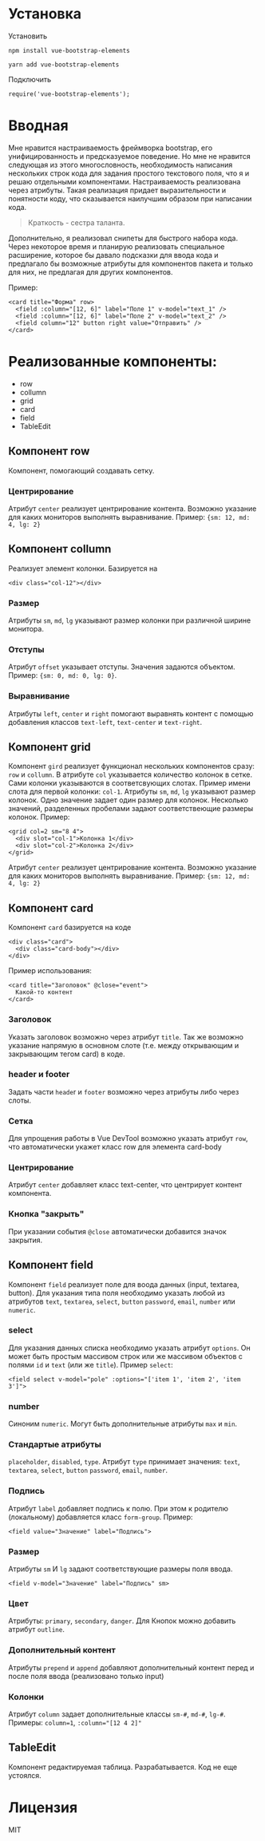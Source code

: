 # Установка

Установить

`npm install vue-bootstrap-elements`

`yarn add vue-bootstrap-elements`

Подключить

`require('vue-bootstrap-elements');`

# Вводная

Мне нравится настраиваемость фреймворка bootstrap, его унифицированность и предсказуемое поведение.
Но мне не нравится следующая из этого многословность, необходимость написания нескольких строк кода для задания простого текстового поля, что я и решаю отдельными компонентами. Настраиваемость реализована через атрибуты. Такая реализация придает выразительности и понятности коду, что сказывается наилучшим образом при написании кода.

> Краткость - сестра таланта.

Дополнительно, я реализовал снипеты для быстрого набора кода. Через некоторое время и планирую реализовать специальное расширение, которое бы давало подсказки для ввода кода и предлагало бы возможные атрибуты для компонентов пакета и только для них, не предлагая для других компонентов.

Пример:
```
<card title="Форма" row>
  <field :column="[12, 6]" label="Поле 1" v-model="text_1" />
  <field :column="[12, 6]" label="Поле 2" v-model="text_2" />
  <field column="12" button right value="Отправить" />
</card>
```

# Реализованные компоненты:
* row
* collumn
* grid
* card
* field
* TableEdit

## Компонент row
Компонент, помогающий создавать сетку.
### Центрирование
Атрибут `center` реализует центрирование контента. 
Возможно указание для каких мониторов выполнять выравнивание. 
Пример: `{sm: 12, md: 4, lg: 2}`

## Компонент collumn
Реализует элемент колонки. Базируется на 
```
<div class="col-12"></div>
```
### Размер
Атрибуты `sm`, `md`, `lg` указывают размер колонки при различной ширине монитора.

### Отступы
Атрибут `offset` указывает отступы. Значения задаются объектом. Пример: `{sm: 0, md: 0, lg: 0}`.

### Выравнивание
Атрибуты `left`, `center` и `right` помогают выравнять контент с помощью добавления классов `text-left`, `text-center` и `text-right`.

## Компонент grid
Компонент `gird` реализует функционал нескольких компонентов сразу: `row` и `collumn`.
В атрибуте `col` указывается количество колонок в сетке.
Сами колонки указываются в соответсвующих слотах. Пример имени слота для первой колонки: `col-1`.
Атрибуты `sm`, `md`, `lg` указывают размер колонок. Одно значение задает один размер для колонок. Несколько значений, разделенных пробелами задают соответствеющие размеры колонок. 
Пример: 
```
<grid col=2 sm="8 4">
  <div slot="col-1">Колонка 1</div>
  <div slot="col-2">Колонка 2</div>
</grid>
```
Атрибут `center` реализует центрирование контента. Возможно указание для каких мониторов выполнять выравнивание. 
Пример: `{sm: 12, md: 4, lg: 2}`

## Компонент card
Компонент `card` базируется на коде 
```
<div class="card">
  <div class="card-body"></div>
</div>
```
Пример использования:
```
<card title="Заголовок" @close="event">
  Какой-то контент
</card>
```
### Заголовок
Указать заголовок возможно через атрибут `title`.
Так же возможно указание напрямую в основном слоте (т.е. между открывающим и закрывающим тегом card) в коде.

### header и footer
Задать части `heade`r и `footer` возможно через атрибуты либо через слоты.

### Сетка
Для упрощения работы в Vue DevTool возможно указать атрибут `row`, что автоматически укажет класс row для элемента card-body

### Центрирование
Атрибут `center` добавляет класс text-center, что центрирует контент компонента.

### Кнопка "закрыть"
При указании события `@close` автоматически добавится значок закрытия.

## Компонент field
Компонент `field` реализует поле для воода данных (input, textarea, button).
Для указания типа поля необходимо указать любой из атрибутов `text`, `textarea`, `select`, `button` `password`, `email`, `number` или `numeric`.

### select
Для указания данных списка необходимо указать атрибут `options`.
Он может быть простым массивом строк или же массивом объектов с полями `id` и `text` (или же `title`).
Пример `select`:
```
<field select v-model="pole" :options="['item 1', 'item 2', 'item 3']">
```

### number
Синоним `numeric`. Могут быть дополнительные атрибуты `max` и `min`.

### Стандартые атрибуты
`placeholder`, `disabled`, `type`. 
Атрибут `type` принимает значения: `text`, `textarea`, `select`, `button` `password`, `email`, `number`.

### Подпись
Атрибут `label` добавляет подпись к полю. При этом к родителю (локальному) добавляется класс `form-group`.
Пример:
```
<field value="Значение" label="Подпись">
```

### Размер
Атрибуты `sm` И `lg` задают соответствующие размеры поля ввода.
```
<field v-model="Значение" label="Подпись" sm>
```

### Цвет
Атрибуты: `primary`, `secondary`, `danger`.
Для Кнопок можно добавить атрибут `outline`.

### Дополнительный контент
Атрибуты `prepend` и `append` добавляют дополнительный контент перед и после поля ввода (реализовано только input)

### Колонки
Атрибут `column` задает дополнительные классы `sm-#`, `md-#`, `lg-#`. 
Примеры: `column=1`, `:column="[12 4 2]"`

## TableEdit
Компонент редактируемая таблица. Разрабатывается. Код не еще устоялся.

# Лицензия
MIT